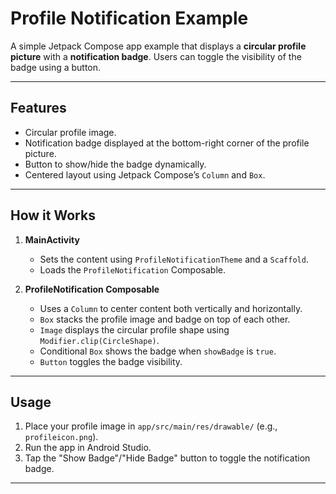 # Profile Notification Example

A simple Jetpack Compose app example that displays a **circular profile picture** with a **notification badge**. Users can toggle the visibility of the badge using a button.

---

## Features

- Circular profile image.
- Notification badge displayed at the bottom-right corner of the profile picture.
- Button to show/hide the badge dynamically.
- Centered layout using Jetpack Compose’s `Column` and `Box`.

---

## How it Works

1. **MainActivity**
   - Sets the content using `ProfileNotificationTheme` and a `Scaffold`.
   - Loads the `ProfileNotification` Composable.

2. **ProfileNotification Composable**
   - Uses a `Column` to center content both vertically and horizontally.
   - `Box` stacks the profile image and badge on top of each other.
   - `Image` displays the circular profile shape using `Modifier.clip(CircleShape)`.
   - Conditional `Box` shows the badge when `showBadge` is `true`.
   - `Button` toggles the badge visibility.

---

## Usage

1. Place your profile image in `app/src/main/res/drawable/` (e.g., `profileicon.png`).
2. Run the app in Android Studio.
3. Tap the "Show Badge"/"Hide Badge" button to toggle the notification badge.

---
